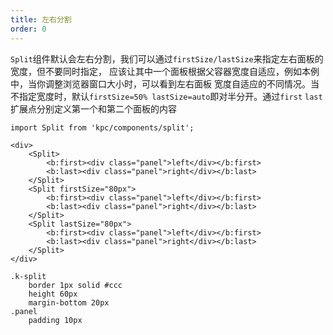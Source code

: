 ```yaml
---
title: 左右分割
order: 0
---
```


`Split`组件默认会左右分割，我们可以通过`firstSize/lastSize`来指定左右面板的宽度，但不要同时指定，
应该让其中一个面板根据父容器宽度自适应，例如本例中，当你调整浏览器窗口大小时，可以看到左右面板
宽度自适应的不同情况。当不指定宽度时，默认`firstSize=50% lastSize=auto`即对半分开。通过`first` `last`
扩展点分别定义第一个和第二个面板的内容

```vdt
import Split from 'kpc/components/split';

<div>
    <Split>
        <b:first><div class="panel">left</div></b:first>
        <b:last><div class="panel">right</div></b:last>
    </Split>
    <Split firstSize="80px">
        <b:first><div class="panel">left</div></b:first>
        <b:last><div class="panel">right</div></b:last>
    </Split>
    <Split lastSize="80px">
        <b:first><div class="panel">left</div></b:first>
        <b:last><div class="panel">right</div></b:last>
    </Split>
</div>
```

```styl
.k-split
    border 1px solid #ccc
    height 60px
    margin-bottom 20px
.panel
    padding 10px
```
